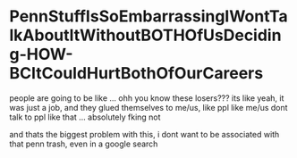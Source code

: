 # PennStuffIsSoEmbarrassingIWontTalkAboutItWithoutBOTHOfUsDeciding-HOW-BCItCouldHurtBothOfOurCareers

people are going to be like ... ohh you know these losers??? its like yeah, it was just a job, and they glued themselves to me/us, like ppl like me/us dont talk to ppl like that ... absolutely fking not

and thats the biggest problem with this, i dont want to be associated with that penn trash, even in a google search
